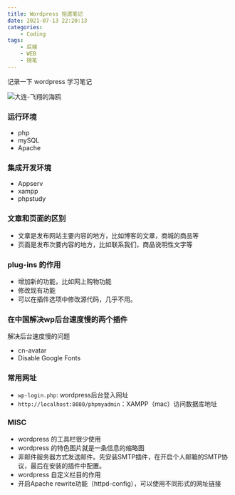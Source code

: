 ```yaml
---
title: Wordpress 拾遗笔记
date: 2021-07-13 22:20:13
categories: 
    - Coding
tags:
    - 后端
    - WEB
    - 随笔
---
```


记录一下 wordpress 学习笔记

<!--more-->

![大连-飞翔的海鸥](https://lilu-pic-bed.oss-cn-beijing.aliyuncs.com/my-blog/20210713-wordpress-learning-notes/dalian-tahewan-flying-gull.jpeg)

### 运行环境
- php
- mySQL
- Apache

### 集成开发环境
- Appserv
- xampp
- phpstudy

### 文章和页面的区别
- 文章是发布网站主要内容的地方，比如博客的文章，商城的商品等
- 页面是发布次要内容的地方，比如联系我们，商品说明性文字等

### plug-ins 的作用
- 增加新的功能，比如网上购物功能
- 修改现有功能
- 可以在插件选项中修改源代码，几乎不用。

### 在中国解决wp后台速度慢的两个插件
解决后台速度慢的问题
- cn-avatar
- Disable Google Fonts

### 常用网址
- `wp-login.php`: wordpress后台登入网址
- `http://localhost:8080/phpmyadmin`：XAMPP（mac）访问数据库地址

### MISC
- wordpress 的工具栏很少使用
- wordpress 的特色图片就是一条信息的缩略图
- 非邮件服务器方式发送邮件。先安装SMTP插件，在开启个人邮箱的SMTP协议，最后在安装的插件中配置。
- wordpress 自定义栏目的作用
- 开启Apache rewrite功能（httpd-config），可以使用不同形式的网址链接

